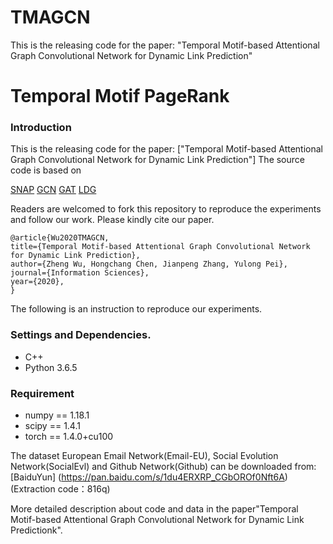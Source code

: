# TMAGCN
This is the releasing code for the paper: "Temporal Motif-based Attentional Graph Convolutional Network for Dynamic Link Prediction"
# Temporal Motif PageRank
### Introduction
This is the releasing code for the paper: ["Temporal Motif-based Attentional Graph Convolutional Network for Dynamic Link Prediction"]
The source code is based on 

[SNAP](http://snap.stanford.edu/temporal-motifs)
[GCN](https://github.com/tkipf/gcn)
[GAT](https://github.com/PetarV-/GAT)
[LDG](https://github.com/uoguelph-mlrg/LDG)

Readers are welcomed to fork this repository to reproduce the experiments and follow our work. Please kindly cite our paper.

    @article{Wu2020TMAGCN,
    title={Temporal Motif-based Attentional Graph Convolutional Network for Dynamic Link Prediction},
    author={Zheng Wu, Hongchang Chen, Jianpeng Zhang, Yulong Pei},
    journal={Information Sciences},
    year={2020},
    }



The following is an instruction to reproduce our experiments.

### Settings and Dependencies.
* C++
* Python 3.6.5



### Requirement
* numpy == 1.18.1 
* scipy == 1.4.1 
* torch == 1.4.0+cu100




 The dataset European Email Network(Email-EU), Social Evolution Network(SocialEvl) and Github Network(Github) can be downloaded from: [BaiduYun]
 (https://pan.baidu.com/s/1du4ERXRP_CGbOROf0Nft6A) (Extraction code：816q)

More detailed description about code and data in the paper"Temporal Motif-based Attentional Graph Convolutional Network for Dynamic Link Predictionk".
